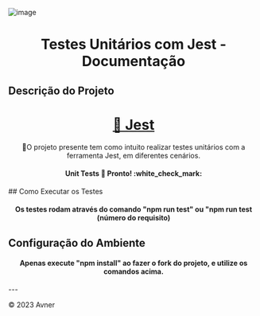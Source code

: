 ![image](https://github.com/henriqueAvner/unit-tests-js/assets/133919307/7f16a27e-7aea-4a7c-b9b3-e4918ebce8a2)

<h1 align="center">Testes Unitários com Jest - Documentação</h1>

## Descrição do Projeto
<h1 align="center">
    <a href="https://jestjs.io/pt-BR/">🔗 Jest</a>
</h1>
<p align="center">🚀O projeto presente tem como intuito realizar testes unitários com a ferramenta Jest, em diferentes cenários.</p>

<h4 align="center"> 
	Unit Tests 🚀 Pronto! :white_check_mark:
</h4>
## Como Executar os Testes
<h4 align="center"> 
	Os testes rodam através do comando "npm run test" ou "npm run test (número do requisito)
</h4>

## Configuração do Ambiente
<h4 align="center"> 
	Apenas execute "npm install" ao fazer o fork do projeto, e utilize os comandos acima.
</h4>
---

&copy; 2023 Avner
